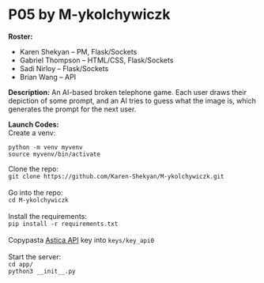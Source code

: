 # P05 by M-ykolchywiczk
**Roster:**<br>
- Karen Shekyan – PM, Flask/Sockets
- Gabriel Thompson – HTML/CSS, Flask/Sockets
- Sadi Nirloy – Flask/Sockets
- Brian Wang – API

**Description:** An AI-based broken telephone game. Each user draws their depiction of some prompt, and an AI tries to guess what the image is, which generates the prompt for the next user.

**Launch Codes:**<br>
Create a venv:
```
python -m venv myvenv
source myvenv/bin/activate
```
Clone the repo:<br>
`git clone https://github.com/Karen-Shekyan/M-ykolchywiczk.git`<br><br>
Go into the repo:<br>
`cd M-ykolchywiczk`<br><br>
Install the requirements:<br>
`pip install -r requirements.txt`<br><br>
Copypasta [Astica API](https://github.com/stuy-softdev/notes-and-code/blob/main/api_kb/411_on_Astica.md) key into `keys/key_api0`<br><br>
Start the server:<br>
`cd app/`<br>
`python3 __init__.py`
